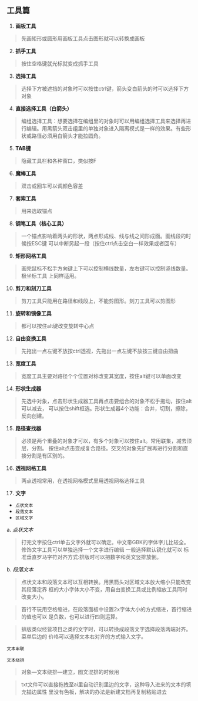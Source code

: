 ## 工具篇

1. **画板工具**
> 先画矩形或圆形用画板工具点击图形就可以转换成画板  

2. **抓手工具**
> 按住空格键就光标就变成抓手工具  

3. **选择工具**
> 选择下方被遮挡的对象时可以按住ctrl键，箭头变白箭头的时可以选择下方对象  

4. **直接选择工具（白箭头）**
> 编组选择工具：想要选择在编组里的对象时可以用编组选择工具来选择再进行编辑。用黑箭头双击组里的单独对象进入隔离模式是一样的效果。有些形状或路径必须用白箭头才能拉圆角。  

5. **TAB键**  
> 隐藏工具栏和各种窗口，类似按F  

6. **魔棒工具**
> 双击或回车可以调颜色容差

7. **套索工具**
> 用来选取锚点  

8. **钢笔工具（核心工具）**
> 一个锚点影响着两头的形状，两点形成线、线与线之间形成面。画线段的时候按ESC键
可以中断另起一段（按住ctrl点击空白一样效果或者回车）

9. **矩形网格工具**
> 画完鼠标不松手方向键上下可以控制横线数量，左右键可以控制竖线数量。极坐标工具
上同样适用。  

10. **剪刀和刻刀工具**
> 剪刀工具只能用在路径和线段上，不能剪图形。刻刀工具可以剪图形   

11. **旋转和镜像工具**  
> 都可以按住alt键改变旋转中心点

12. **自由变换工具**
> 先拖出一点左键不放按ctrl透视，先拖出一点左键不放按三键自由扭曲  

13. **宽度工具**
> 宽度工具主要对路径个个位置对称改变其宽度，按住alt键可以单面改变  

14. **形状生成器**
> 先选中对象，点击形状生成器工具再点击要组合的对象不松手拖动，按住alt可以减去，
可以按住shift框选。形状生成器4个功能：合并，切割，擦除，反向创建。  

15. **路径查找器**  
> 必须是两个重叠的对象才可以，有多个对象可以按住alt。常用联集，减去顶层，分割。
按住alt点击变成复合路径。交叉的对象先扩展再进行分割和直接分割是有区别的。

16. **透视网格工具** 
> 两点透视常用，在透视网格模式里用透视网格选择工具  

17. **文字**
- `点状文本`  
-  `段落文本`
-  `区域文字`

a. *点状文本*  
> 打完文字按住ctrl单击文字外就可以确定。中文带GBK的字体字儿比较全。
> 修饰文字工具可以单独选择一个文字进行编辑
> 一般选择默认锐化就可以
> 标准垂直罗马字符对齐方式:排版时可以把数字和英文竖排放倒。

b. *段落文本*
> 点状文本和段落文本可以互相转换。用黑箭头对区域文本放大缩小只能改变其段落定界
框的大小字体大小不变，用自由变换工具或比例缩放工具同时改变大小。

> 首行不玩用空格缩进，在段落面板中设置2x字体大小的方式缩进，首行缩进的值也可以
是负数，也可以进行四则运算。

> 排版类似经营项目之类的文字时，可以转换成段落文字选择段落两端对齐。菜单后边的
价格可以选择文本右对齐的方式输入文字。 

`文本串联`

`文本绕排`
> 对象—文本绕排—建立，图文混排的时候用

> txt文件可以直接拖拽至ai里自动识别里边的文字，这种导入进来的文本的填充描边属性
里没有色板，解决的办法是新建文档再复制粘贴进去
